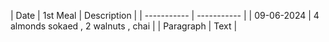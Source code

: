 | Date | 1st Meal | Description |
| ----------- | ----------- |
| 09-06-2024 | 4 almonds sokaed , 2 walnuts , chai |
| Paragraph | Text |
